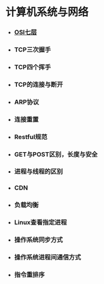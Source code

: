 # 计算机系统与网络

* ### [OSI七层](/计算机原理与网络/OSI七层.md)
* ### TCP三次握手
* ### TCP四个挥手
* ### TCP的连接与断开
* ### ARP协议
* ### 连接重置
* ### Restful规范
* ### GET与POST区别，长度与安全
* ### 进程与线程的区别
* ### CDN
* ### 负载均衡
* ### Linux查看指定进程
* ### 操作系统同步方式
* ### 操作系统进程间通信方式
* ### 指令重排序



